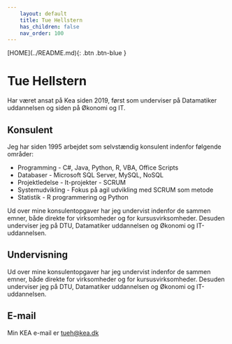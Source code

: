 ```yaml
---
    layout: default
    title: Tue Hellstern
    has_children: false
    nav_order: 100
---
```


<span class="fs-1">
[HOME](../README.md){: .btn .btn-blue }
</span>

# Tue Hellstern
Har været ansat på Kea siden 2019, først som underviser på Datamatiker uddannelsen og siden på Økonomi og IT.

## Konsulent
Jeg har siden 1995 arbejdet som selvstændig konsulent indenfor følgende områder:

- Programming - C#, Java, Python, R, VBA, Office Scripts
- Databaser - Microsoft SQL Server, MySQL, NoSQL
- Projektledelse - It-projekter - SCRUM
- Systemudvikling - Fokus på agil udvikling med SCRUM som metode
- Statistik - R programmering og Python

Ud over mine konsulentopgaver har jeg undervist indenfor de sammen emner, både direkte for virksomheder og for kursusvirksomheder. Desuden underviser jeg på DTU, Datamatiker uddannelsen og Økonomi og IT-uddannelsen.

## Undervisning
Ud over mine konsulentopgaver har jeg undervist indenfor de sammen emner, både direkte for virksomheder og for kursusvirksomheder. Desuden underviser jeg på DTU, Datamatiker uddannelsen og Økonomi og IT-uddannelsen.

## E-mail
Min KEA e-mail er <tueh@kea.dk>
